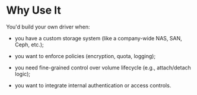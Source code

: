 # Why Use It

You'd build your own driver when:
- you have a custom storage system (like a company-wide NAS, SAN, Ceph, etc.);
- you want to enforce policies (encryption, quota, logging);
- you need fine-grained control over volume lifecycle (e.g., attach/detach logic);


- you want to integrate internal authentication or access controls.

